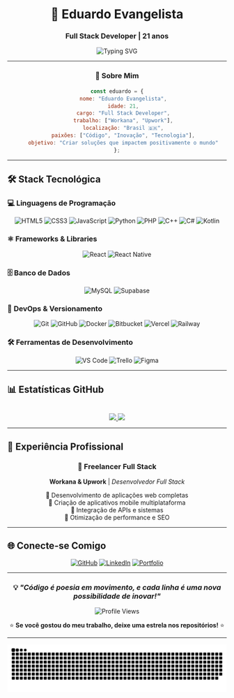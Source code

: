 <div align="center">

# 🚀 Eduardo Evangelista
### Full Stack Developer | 21 anos

<img src="https://readme-typing-svg.herokuapp.com?font=Fira+Code&size=22&duration=3000&pause=1000&color=00D9FF&center=true&vCenter=true&width=435&lines=Full+Stack+Developer;Freelancer+no+Workana+%26+Upwork;Apaixonado+por+Tecnologia;Sempre+Aprendendo!" alt="Typing SVG" />

---

### 🌟 Sobre Mim

```javascript
const eduardo = {
    nome: "Eduardo Evangelista",
    idade: 21,
    cargo: "Full Stack Developer",
    trabalho: ["Workana", "Upwork"],
    localização: "Brasil 🇧🇷",
    paixões: ["Código", "Inovação", "Tecnologia"],
    objetivo: "Criar soluções que impactem positivamente o mundo"
};
```

</div>

---

## 🛠️ **Stack Tecnológica**

### 💻 **Linguagens de Programação**
<div align="center">

![HTML5](https://img.shields.io/badge/HTML5-E34F26?style=for-the-badge&logo=html5&logoColor=white)
![CSS3](https://img.shields.io/badge/CSS3-1572B6?style=for-the-badge&logo=css3&logoColor=white)
![JavaScript](https://img.shields.io/badge/JavaScript-F7DF1E?style=for-the-badge&logo=javascript&logoColor=black)
![Python](https://img.shields.io/badge/Python-3776AB?style=for-the-badge&logo=python&logoColor=white)
![PHP](https://img.shields.io/badge/PHP-777BB4?style=for-the-badge&logo=php&logoColor=white)
![C++](https://img.shields.io/badge/C++-00599C?style=for-the-badge&logo=cplusplus&logoColor=white)
![C#](https://img.shields.io/badge/C%23-239120?style=for-the-badge&logo=csharp&logoColor=white)
![Kotlin](https://img.shields.io/badge/Kotlin-0095D5?style=for-the-badge&logo=kotlin&logoColor=white)

</div>

### ⚛️ **Frameworks & Libraries**
<div align="center">

![React](https://img.shields.io/badge/React-20232A?style=for-the-badge&logo=react&logoColor=61DAFB)
![React Native](https://img.shields.io/badge/React_Native-20232A?style=for-the-badge&logo=react&logoColor=61DAFB)

</div>

### 🗄️ **Banco de Dados**
<div align="center">

![MySQL](https://img.shields.io/badge/MySQL-4479A1?style=for-the-badge&logo=mysql&logoColor=white)
![Supabase](https://img.shields.io/badge/Supabase-3ECF8E?style=for-the-badge&logo=supabase&logoColor=white)

</div>

### 🔧 **DevOps & Versionamento**
<div align="center">

![Git](https://img.shields.io/badge/Git-F05032?style=for-the-badge&logo=git&logoColor=white)
![GitHub](https://img.shields.io/badge/GitHub-100000?style=for-the-badge&logo=github&logoColor=white)
![Docker](https://img.shields.io/badge/Docker-2496ED?style=for-the-badge&logo=docker&logoColor=white)
![Bitbucket](https://img.shields.io/badge/Bitbucket-0052CC?style=for-the-badge&logo=bitbucket&logoColor=white)
![Vercel](https://img.shields.io/badge/Vercel-000000?style=for-the-badge&logo=vercel&logoColor=white)
![Railway](https://img.shields.io/badge/Railway-131415?style=for-the-badge&logo=railway&logoColor=white)

</div>

### 🛠️ **Ferramentas de Desenvolvimento**
<div align="center">

![VS Code](https://img.shields.io/badge/VS_Code-007ACC?style=for-the-badge&logo=visual-studio-code&logoColor=white)
![Trello](https://img.shields.io/badge/Trello-0052CC?style=for-the-badge&logo=trello&logoColor=white)
![Figma](https://img.shields.io/badge/Figma-F24E1E?style=for-the-badge&logo=figma&logoColor=white)

</div>

---

## 📊 **Estatísticas GitHub**

<div align="center">

<br/> 
  
<a href="https://github.com/Manhosu" title="Perfil do Dudu"> 
  <img height="180em" src="https://github-readme-stats.vercel.app/api?username=Manhosu&theme=dracula&show_icons=true" /> 
</a>

<img height="180em" src="https://github-readme-stats.vercel.app/api/top-langs/?username=Manhosu&layout=compact&theme=dracula"/>

</div>

---

## 🎯 **Experiência Profissional**

<div align="center">

### 💼 **Freelancer Full Stack**
**Workana & Upwork** | *Desenvolvedor Full Stack*

🔹 Desenvolvimento de aplicações web completas  
🔹 Criação de aplicativos mobile multiplataforma  
🔹 Integração de APIs e sistemas  
🔹 Otimização de performance e SEO  

</div>

---

## 🌐 **Conecte-se Comigo**

<div align="center">

[![GitHub](https://img.shields.io/badge/GitHub-100000?style=for-the-badge&logo=github&logoColor=white)](https://github.com/Manhosu)
[![LinkedIn](https://img.shields.io/badge/LinkedIn-0077B5?style=for-the-badge&logo=linkedin&logoColor=white)](https://linkedin.com/in/eduardo-evangelista)
[![Portfolio](https://img.shields.io/badge/Portfolio-FF5722?style=for-the-badge&logo=google-chrome&logoColor=white)](https://seu-portfolio.com)

</div>

---

<div align="center">

### 💡 *"Código é poesia em movimento, e cada linha é uma nova possibilidade de inovar!"*

![Profile Views](https://komarev.com/ghpvc/?username=Manhosu&color=blueviolet&style=for-the-badge)

⭐ **Se você gostou do meu trabalho, deixe uma estrela nos repositórios!** ⭐

</div>

---

<div align="center">
<img src="https://raw.githubusercontent.com/platane/snk/output/github-contribution-grid-snake-dark.svg" alt="Snake animation" />
</div>
